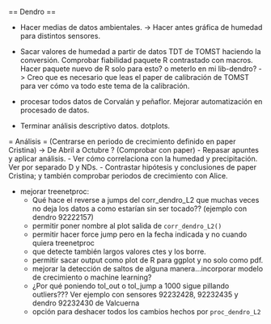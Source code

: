 == Dendro ==

- Hacer medias de datos ambientales. -> Hacer antes gráfica de humedad para distintos sensores.

- Sacar valores de humedad a partir de datos TDT de TOMST haciendo la conversión. Comprobar fiabilidad paquete R contrastado con macros.  Hacer paquete nuevo de R solo para esto? o meterlo en mi lib-dendro? -> Creo que es necesario que leas el paper de calibración de TOMST para ver cómo va todo este tema de la calibración.

- procesar todos datos de Corvalán y peñaflor. Mejorar automatización en procesado de datos.

- Terminar análisis descriptivo datos. dotplots.

= Análisis =
(Centrarse en periodo de crecimiento definido en paper Cristina) -> De Abril a Octubre ? (Comprobar con paper)
	- Repasar apuntes y aplicar análisis.
	- Ver cómo correlaciona con la humedad y precipitación. Ver por separado D y NDs.
	- Contrastar hipótesis y conclusiones de paper Cristina; y también comprobar periodos de crecimiento con Alice.
	
- mejorar treenetproc:
	* Qué hace el reverse a jumps del corr_dendro_L2 que muchas veces no deja los datos a como estarían sin ser tocado?? (ejemplo con dendro 92222157)
	* permitir poner nombre al plot salida de `corr_dendro_L2()`
	* permitir hacer force jump pero en la fecha indicada y no cuando quiera treenetproc
	* que detecte también largos valores ctes y los borre.
	* permitir sacar output como plot de R para ggplot y no solo como pdf.
	* mejorar la detección de saltos de alguna manera...incorporar modelo de crecimiento o machine learning?
	* ¿Por qué poniendo tol_out o tol_jump a 1000 sigue pillando outliers??? Ver ejemplo con sensores 92232428, 92232435 y dendro 92232430 de Valcuerna
	* opción para deshacer todos los cambios hechos por `proc_dendro_L2`
	
	
